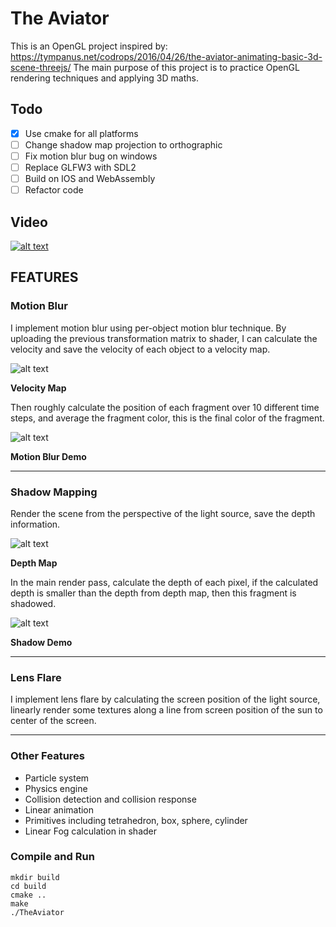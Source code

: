 # The Aviator

This is an OpenGL project inspired by: https://tympanus.net/codrops/2016/04/26/the-aviator-animating-basic-3d-scene-threejs/
The main purpose of this project is to practice OpenGL rendering techniques and applying 3D maths.

## Todo
- [x] Use cmake for all platforms
- [ ] Change shadow map projection to orthographic
- [ ] Fix motion blur bug on windows
- [ ] Replace GLFW3 with SDL2
- [ ] Build on IOS and WebAssembly
- [ ] Refactor code

## Video
[![alt text](https://github.com/Guo-Haowei/TheAviator/blob/master/screenshots/Screenshot.png)](https://youtu.be/3o_Xw1SkKuE)

## FEATURES
### Motion Blur
I implement motion blur using per-object motion blur technique. By uploading the previous transformation matrix to shader, I can calculate the velocity and save the velocity of each object to a velocity map.

![alt text](https://github.com/Guo-Haowei/TheAviator/blob/master/screenshots/Velocity%20Map.png)

**Velocity Map**

Then roughly calculate the position of each fragment over 10 different time steps, and average the fragment color, this is the final color of the fragment.

![alt text](https://github.com/Guo-Haowei/TheAviator/blob/master/screenshots/Motion%20blur.png)

**Motion Blur Demo**

****

### Shadow Mapping
Render the scene from the perspective of the light source, save the depth information.

![alt text](https://github.com/Guo-Haowei/TheAviator/blob/master/screenshots/Depth%20Map.png)

**Depth Map**

In the main render pass, calculate the depth of each pixel, if the calculated depth is smaller than the depth from depth map, then this fragment is shadowed.

![alt text](https://github.com/Guo-Haowei/TheAviator/blob/master/screenshots/Shadow.png)

**Shadow Demo**

****

### Lens Flare
I implement lens flare by calculating the screen position of the light source, linearly render some textures along a line from screen position of the sun to center of the screen.

****

### Other Features
* Particle system
* Physics engine
* Collision detection and collision response
* Linear animation
* Primitives including tetrahedron, box, sphere, cylinder
* Linear Fog calculation in shader

### Compile and Run

```
mkdir build
cd build
cmake ..
make
./TheAviator
```
